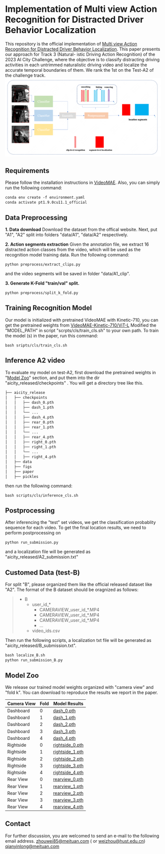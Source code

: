 # Implementation of Multi view Action Recognition for Distracted Driver Behavior Localization

This repository is the official implementation of [Multi view Action Recognition for Distracted Driver Behavior Localization](paper/19.pdf).  This paper presents our approach for Track 3 (Natural- istic Driving Action Recognition) of the 2023 AI City Challenge, where the objective is to classify distracting driving activities in each untrimmed naturalistic driving video and localize the accurate temporal boundaries of them. We  rank the 1st on the Test-A2 of the challenge track.
![pipeline](figs/pipeline.png)
## Requirements
Please follow the installation instructions in [VideoMAE](https://github.com/MCG-NJU/VideoMAE). Also, you can simply run the following command:
```
conda env create -f environment.yaml
conda activate pt1.9.0cu11.1_official
```

##  Data Preprocessing
**1. Data download**
Download the dataset from the offical website. Next, put "A1", "A2" split into folders "data/A1", "data/A2" respectively.   


**2. Action segments extraction**
Given the annotation file, we extract 16 distracted action classes from the video, which will be used as the recognition model training data. Run the following command:

```
python preprocess/extract_clips.py
```
and the video segments will be saved in folder "data/A1_clip".

**3. Generate K-Fold "train/val" split.**

```
python preprocess/split_k_fold.py
```




## Training Recognition Model
Our model is initialized with pretrained VideoMAE with  Kinetic-710, you can get the pretrained weights from [VideoMAE-Kinetic-710/ViT-L](https://drive.google.com/file/d/1jX1CiqxSkCfc94y8FRW1YGHy-GNvHCuD/view?usp=sharing) 
Modified the "MODEL_PATH" in script "scrpts/cls/train_cls.sh" to your own path.
To train the model (s) in the paper, run this command:

```train
bash sripts/cls/train_cls.sh
```

## Inference A2 video

To evaluate my model on test-A2, first download the pretrained weights in "[Model Zoo](#model-zoo)" section, and put them into the dir "aicity_released/checkpoints" . You will get a directory tree like this.
```
├── aicity_release
│   ├── checkpoints
│   │   ├── dash_0.pth
│   │   ├── dash_1.pth
│   │   └── ...
│   │   ├── dash_4.pth
│   │   ├── rear_0.pth
│   │   ├── rear_1.pth
│   │   └── ...
│   │   ├── rear_4.pth
│   │   ├── right_0.pth
│   │   ├── right_1.pth
│   │   └── ...
│   │   ├── right_4.pth
│   ├── data
│   ├── figs
│   ├── paper
│   ├── pickles
```
 then run the following command:
```inference 
bash scripts/cls/inference_cls.sh 
```


## Postprocessing 

After inferencing the "test" set videos, we get the classification probablity sequence for each video. To get the final location results, we need to perform postprocessing on  
```
python run_submission.py
```
and a localization file will be generated as "aicity_released/A2_submission.txt"

## Customed Data (test-B)
For split "B", please organized them like the official released dataset like "A2". The format of the B dataset should be oragnized as follows:   

>   * B
>     * user_id_*
>       * CAMERAVIEW_user_id_*.MP4
>       * CAMERAVIEW_user_id_*.MP4
>       * CAMERAVIEW_user_id_*.MP4
>       * ...
>     * video_ids.csv   


Then run the following scripts, a localization txt file will be generated as "aicity_released/B_submission.txt".
```
bash localize_B.sh
python run_submission_B.py
```
## Model Zoo
We release our trained model weights organized with "camera view" and "fold k". You can download to reproduce the results we report in the paper.

| Camera View       | Fold | Model Results |
| ------------------ |---------------- | -------------- |
| Dashboard   |     0         |       [dash_0.pth](https://huggingface.co/idealweiwei/aicity_release/resolve/main/dash_0.pth)    |
| Dashboard   |     1         |       [dash_1.pth](https://huggingface.co/idealweiwei/aicity_release/resolve/main/dash_1.pth)    |
| Dashboard   |     2         |       [dash_2.pth](https://huggingface.co/idealweiwei/aicity_release/resolve/main/dash_2.pth)    |
| Dashboard   |     3         |       [dash_3.pth](https://huggingface.co/idealweiwei/aicity_release/resolve/main/dash_3.pth)    |
| Dashboard   |     4         |       [dash_4.pth](https://huggingface.co/idealweiwei/aicity_release/resolve/main/dash_4.pth)    |
| Rightside   |     0         |       [rightside_0.pth](https://huggingface.co/idealweiwei/aicity_release/resolve/main/rightside_0.pth)    |
| Rightside   |     1         |       [rightside_1.pth](https://huggingface.co/idealweiwei/aicity_release/resolve/main/rightside_1.pth)    |
| Rightside   |     2         |       [rightside_2.pth](https://huggingface.co/idealweiwei/aicity_release/resolve/main/rightside_2.pth)    |
| Rightside   |     3         |       [rightside_3.pth](https://huggingface.co/idealweiwei/aicity_release/resolve/main/rightside_3.pth)    |
| Rightside   |     4         |       [rightside_4.pth](https://huggingface.co/idealweiwei/aicity_release/resolve/main/rightside_4.pth)    |
| Rear View   |     0         |       [rearview_0.pth](https://huggingface.co/idealweiwei/aicity_release/resolve/main/rearview_0.pth)    |
| Rear View   |     1         |       [rearview_1.pth](https://huggingface.co/idealweiwei/aicity_release/resolve/main/rearview_1.pth)    |
| Rear View   |     2         |       [rearview_2.pth](https://huggingface.co/idealweiwei/aicity_release/resolve/main/rearview_2.pth)    |
| Rear View   |     3         |       [rearview_3.pth](https://huggingface.co/idealweiwei/aicity_release/resolve/main/rearview_3.pth)    |
| Rear View   |     4         |       [rearview_4.pth](https://huggingface.co/idealweiwei/aicity_release/resolve/main/rearview_4.pth)    |


## Contact
For further discussion, you are welcomed to send an e-mail to the following email address. 
zhouwei85@meituan.com ( or weizhou@hust.edu.cn)
qianyinlong@meituan.com